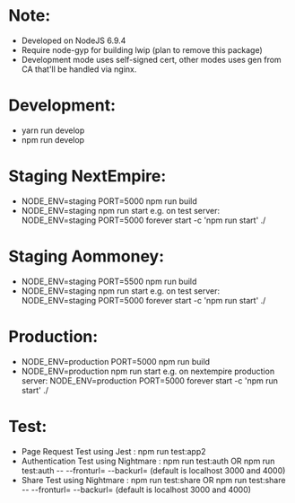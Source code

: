 # Note:
- Developed on NodeJS 6.9.4
- Require node-gyp for building lwip (plan to remove this package)
- Development mode uses self-signed cert, other modes uses gen from CA that'll be handled via nginx.

# Development: 
- yarn run develop
- npm run develop

# Staging NextEmpire:
- NODE_ENV=staging PORT=5000 npm run build
- NODE_ENV=staging npm run start 
	e.g. on test server: NODE_ENV=staging PORT=5000 forever start -c 'npm run start' ./

# Staging Aommoney:
- NODE_ENV=staging PORT=5500 npm run build
- NODE_ENV=staging npm run start
	e.g. on test server: NODE_ENV=staging PORT=5000 forever start -c 'npm run start' ./

# Production:
- NODE_ENV=production PORT=5000 npm run build
- NODE_ENV=production npm run start
	e.g. on nextempire production server: NODE_ENV=production PORT=5000 forever start -c 'npm run start' ./

# Test:
- Page Request Test using Jest : npm run test:app2 <FRONTURL>
- Authentication Test using Nightmare : npm run test:auth OR npm run test:auth -- --fronturl=<FRONTURL> --backurl=<BACKURL> (default is localhost 3000 and 4000)
- Share Test using Nightmare : npm run test:share OR npm run test:share -- --fronturl=<FRONTURL> --backurl=<BACKURL> (default is localhost 3000 and 4000)

